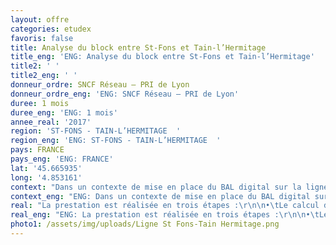 ```yaml
---
layout: offre
categories: etudex
favoris: false
title: Analyse du block entre St-Fons et Tain-l’Hermitage
title_eng: 'ENG: Analyse du block entre St-Fons et Tain-l’Hermitage'
title2: ' '
title2_eng: ' '
donneur_ordre: SNCF Réseau – PRI de Lyon
donneur_ordre_eng: 'ENG: SNCF Réseau – PRI de Lyon'
duree: 1 mois
duree_eng: 'ENG: 1 mois'
annee_real: '2017'
region: 'ST-FONS - TAIN-L’HERMITAGE  '
region_eng: 'ENG: ST-FONS - TAIN-L’HERMITAGE  '
pays: FRANCE
pays_eng: 'ENG: FRANCE'
lat: '45.665935'
long: '4.853161'
context: "Dans un contexte de mise en place du BAL digital sur la ligne, l’homogénéisation des performances de block est recherchée.\r\n\nL’objectif de cette étude est donc de calculer l’ensemble des temps de retour à voie libre des trains circulant sur la ligne, et de proposer des modifications d’implantation des signaux pour les homogénéiser."
context_eng: "ENG: Dans un contexte de mise en place du BAL digital sur la ligne, l’homogénéisation des performances de block est recherchée.\r\n\nL’objectif de cette étude est donc de calculer l’ensemble des temps de retour à voie libre des trains circulant sur la ligne, et de proposer des modifications d’implantation des signaux pour les homogénéiser."
real: "La prestation est réalisée en trois étapes :\r\n\n•\tLe calcul des temps de retour à voie libre pour l’ensemble des trains circulant entre St-Fons et Tain-l’Hermitage. Les temps sont également calculés pour les trains avec arrêts avec possibilité d’alternat en gare. \r\n\n•\tLes temps les moins performants sont identifiés. Des propositions de redécoupage de block sont proposés au PRI de Lyon pour avis.\r\n\n•\tLes propositions validées ou modifiées sont recalculées pour déterminer les gains possibles"
real_eng: "ENG: La prestation est réalisée en trois étapes :\r\n\n•\tLe calcul des temps de retour à voie libre pour l’ensemble des trains circulant entre St-Fons et Tain-l’Hermitage. Les temps sont également calculés pour les trains avec arrêts avec possibilité d’alternat en gare. \r\n\n•\tLes temps les moins performants sont identifiés. Des propositions de redécoupage de block sont proposés au PRI de Lyon pour avis.\r\n\n•\tLes propositions validées ou modifiées sont recalculées pour déterminer les gains possibles"
photo1: /assets/img/uploads/Ligne St Fons-Tain Hermitage.png
---
```



